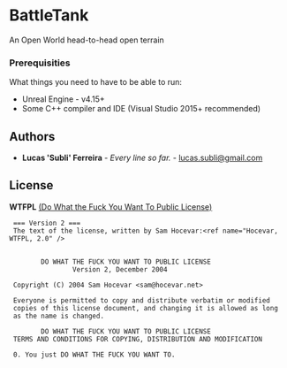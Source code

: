 # BattleTank
An Open World head-to-head open terrain

### Prerequisities

What things you need to have to be able to run:

* Unreal Engine - v4.15+
* Some C++ compiler and IDE (Visual Studio 2015+ recommended)

## Authors

* **Lucas 'Subli' Ferreira** - *Every line so far.* - [lucas.subli@gmail.com](mailto:lucas.subli@gmail.com)


## License

 **WTFPL**  [(Do What the Fuck You Want To Public License)](https://en.wikipedia.org/wiki/WTFPL)
 
     === Version 2 ===
     The text of the license, written by Sam Hocevar:<ref name="Hocevar, WTFPL, 2.0" />


            DO WHAT THE FUCK YOU WANT TO PUBLIC LICENSE
                    Version 2, December 2004
 
     Copyright (C) 2004 Sam Hocevar <sam@hocevar.net>
 
     Everyone is permitted to copy and distribute verbatim or modified
     copies of this license document, and changing it is allowed as long
     as the name is changed.
 
            DO WHAT THE FUCK YOU WANT TO PUBLIC LICENSE
     TERMS AND CONDITIONS FOR COPYING, DISTRIBUTION AND MODIFICATION
 
     0. You just DO WHAT THE FUCK YOU WANT TO.

 
 
